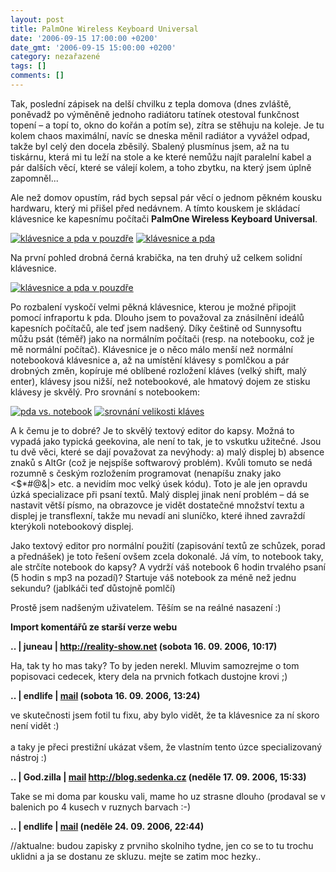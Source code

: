 ```yaml
---
layout: post
title: PalmOne Wireless Keyboard Universal
date: '2006-09-15 17:00:00 +0200'
date_gmt: '2006-09-15 15:00:00 +0200'
category: nezařazené
tags: []
comments: []
---
```

<p>Tak, poslední zápisek na delší chvilku z tepla domova (dnes zvláště, poněvadž po výměněně jednoho radiátoru tatínek otestoval funkčnost topení &ndash; a topí to, okno do kořán a potím se), zítra se stěhuju na koleje. Je tu kolem chaos maximální, navíc se dneska měnil radiátor a vyvážel odpad, takže byl celý den docela zběsilý. Sbalený plusmínus jsem, až na tu tiskárnu, která mi tu leží na stole a ke které nemůžu najít paralelní kabel a pár dalších věcí, které se válejí kolem, a toho zbytku, na který jsem úplně zapomněl...</p>
<p>Ale než domov opustím, rád bych sepsal pár věcí o jednom pěkném kousku hardwaru, který mi přišel před nedávnem. A tímto kouskem je skládací klávesnice ke kapesnímu počítači <strong>PalmOne Wireless Keyboard Universal</strong>.</p>
<div >
<a href="%base_url%/assets/old-images/palmkey_sbaleno.jpg"><img alt="klávesnice a pda v pouzdře" src="%base_url%/assets/old-images/palmkey_sbaleno.jpg"></a>
<a href="%base_url%/assets/old-images/palmkey_slozena.jpg"><img alt="klávesnice a pda" src="%base_url%/assets/old-images/palmkey_slozena.jpg"></a>
</div>
<p>Na první pohled drobná černá krabička, na ten druhý už celkem solidní klávesnice.</p>
<div >
<a href="%base_url%/assets/old-images/palmkey_vakci.jpg"><img alt="klávesnice a pda v pouzdře" src="%base_url%/assets/old-images/palmkey_vakci.jpg"></a>
</div>
<p>Po rozbalení vyskočí velmi pěkná klávesnice, kterou je možné připojit pomocí infraportu k pda. Dlouho jsem to považoval za znásilnění ideálů kapesních počítačů, ale teď jsem nadšený. Díky češtině od Sunnysoftu můžu psát (téměř) jako na normálním počítači (resp. na notebooku, což je mě normální počítač). Klávesnice je o něco málo menší než normální notebooková klávesnice a, až na umístění klávesy s pomlčkou a pár drobných změn, kopíruje mé oblíbené rozložení kláves (velký shift, malý enter), klávesy jsou nižší, než notebookové, ale hmatový dojem ze stisku klávesy je skvělý. Pro srovnání s notebookem:</p>
<div >
<a href="%base_url%/assets/old-images/palmkey_pocitac.jpg"><img alt="pda vs. notebook" src="%base_url%/assets/old-images/palmkey_pocitac.jpg"></a>
<a href="%base_url%/assets/old-images/palmkey_porovnani.jpg"><img alt="srovnání velikosti kláves" src="%base_url%/assets/old-images/palmkey_porovnani.jpg"></a>
</div>
<p>A k čemu je to dobré? Je to skvělý textový editor do kapsy. Možná to vypadá jako typická geekovina, ale není to tak, je to vskutku užitečné. Jsou tu dvě věci, které se dají považovat za nevýhody: a) malý displej b) absence znaků s AltGr (což je nejspíše softwarový problém). Kvůli tomuto se nedá rozumně s českým rozložením programovat (nenapíšu znaky jako &lt;$*#@&amp;|&gt; etc. a nevidím moc velký úsek kódu). Toto je ale jen opravdu úzká specializace při psaní textů. Malý displej jinak není problém &ndash; dá se nastavit větší písmo, na obrazovce je vidět dostatečné množství textu a displej je transflexní, takže mu nevadí ani sluníčko, které ihned zavraždí kterýkoli notebookový displej.</p>
<p>Jako textový editor pro normální použití (zapisování textů ze schůzek, porad a přednášek) je toto řešení ovšem zcela dokonalé. Já vím, to notebook taky, ale strčíte notebook do kapsy? A vydrží váš notebook 6 hodin trvalého psaní (5 hodin s mp3 na pozadí)? Startuje váš notebook za méně než jednu sekundu? (jablkáči teď důstojně pomlčí)</p>
<p>Prostě jsem nadšeným uživatelem. Těším se na reálné nasazení :)</p>
<div class="import-komentaru">
<p><strong>Import komentářů ze starší verze webu</strong></p>
<div class="comment">
<p style="font-weight:bold"><span class="compredmet">..</span> | <span class="comname">juneau</span> |  <a href="http://reality-show.net">http://reality-show.net</a> (sobota&nbsp;16.&nbsp;09.&nbsp;2006,&nbsp;10:17)</p>
<p>Ha, tak ty ho mas taky? To by jeden nerekl. Mluvim samozrejme o tom popisovaci cedecek, ktery dela na prvnich fotkach dustojne krovi ;) </p>
</div>
<div class="comment">
<p style="font-weight:bold"><span class="compredmet">..</span> | <span class="comname">endlife</span> |  <a href="mailto:jan.martinek@post.cz">mail</a> (sobota&nbsp;16.&nbsp;09.&nbsp;2006,&nbsp;13:24)</p>
<p>ve skutečnosti jsem fotil tu fixu, aby bylo vidět, že ta klávesnice za ní skoro není vidět :) <br>  <br> a taky je přeci prestižní ukázat všem, že vlastním tento úzce specializovaný nástroj :) </p>
</div>
<div class="comment">
<p style="font-weight:bold"><span class="compredmet">..</span> | <span class="comname">God.zilla</span> |  <a href="mailto:jaroslav@sedenka.cz">mail</a>  <a href="http://blog.sedenka.cz">http://blog.sedenka.cz</a> (neděle&nbsp;17.&nbsp;09.&nbsp;2006,&nbsp;15:33)</p>
<p>Take se mi doma par kousku vali, mame ho uz strasne dlouho (prodaval se v balenich po 4 kusech v ruznych barvach :-) </p>
</div>
<div class="comment">
<p style="font-weight:bold"><span class="compredmet">..</span> | <span class="comname">endlife</span> |  <a href="mailto:jan.martinek@post.cz">mail</a> (neděle&nbsp;24.&nbsp;09.&nbsp;2006,&nbsp;22:44)</p>
<p>//aktualne: budou zapisky z prvniho skolniho tydne, jen co se to tu trochu uklidni a ja se dostanu ze skluzu. mejte se zatim moc hezky.. </p>
</div>
</div>
